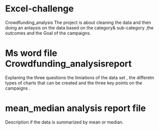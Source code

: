 # Excel-challenge

Crowdfunding_analysis
The project is about cleaning the data and then doing an anlaysis on the data based on the category& sub-category ,the outcomes and the Goal of the campaigns.

# Ms word file Crowdfunding_analysisreport
Explaning the three questions the limiations of the data set , the differetn types of charts that can be created and the three key points on the campaigns .

# mean_median analysis report file
Description if the data is summarized by mean or median.

